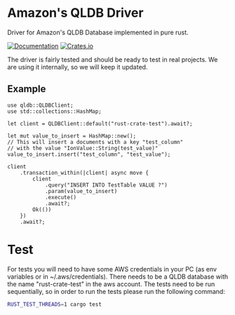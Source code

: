 <!-- cargo-sync-readme start -->

# Amazon's QLDB Driver

Driver for Amazon's QLDB Database implemented in pure rust.

[![Documentation](https://docs.rs/qldb/badge.svg)](https://docs.rs/qldb)
[![Crates.io](https://img.shields.io/crates/v/qldb)](https://crates.io/crates/qldb)

The driver is fairly tested and should be ready to test in real projects.
We are using it internally, so we will keep it updated.

## Example

```rust,no_run
use qldb::QLDBClient;
use std::collections::HashMap;

let client = QLDBClient::default("rust-crate-test").await?;

let mut value_to_insert = HashMap::new();
// This will insert a documents with a key "test_column" 
// with the value "IonValue::String(test_value)"
value_to_insert.insert("test_column", "test_value");

client
    .transaction_within(|client| async move {   
        client
            .query("INSERT INTO TestTable VALUE ?")
            .param(value_to_insert)
            .execute()
            .await?;
        Ok(())
    })
    .await?;
```

# Test

For tests you will need to have some AWS credentials in your
PC (as env variables or in ~/.aws/credentials). There needs
to be a QLDB database with the name "rust-crate-test" in the
aws account. The tests need to be run sequentially, so in order
to run the tests please run the following command:

```sh
RUST_TEST_THREADS=1 cargo test
```

<!-- cargo-sync-readme end -->
